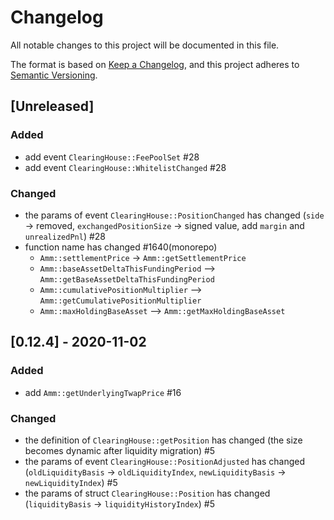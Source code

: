 # Changelog

All notable changes to this project will be documented in this file.

The format is based on [Keep a Changelog](https://keepachangelog.com/en/1.0.0/),
and this project adheres to [Semantic Versioning](https://semver.org/spec/v2.0.0.html).

## [Unreleased]
### Added
- add event `ClearingHouse::FeePoolSet` #28
- add event `ClearingHouse::WhitelistChanged` #28

### Changed
- the params of event `ClearingHouse::PositionChanged` has changed (`side` -> removed, `exchangedPositionSize` -> signed value, add `margin` and `unrealizedPnl`) #28
- function name has changed #1640(monorepo)
  - `Amm::settlementPrice` -> `Amm::getSettlementPrice`
  - `Amm::baseAssetDeltaThisFundingPeriod` --> `Amm::getBaseAssetDeltaThisFundingPeriod`
  - `Amm::cumulativePositionMultiplier` --> `Amm::getCumulativePositionMultiplier`
  - `Amm::maxHoldingBaseAsset` --> `Amm::getMaxHoldingBaseAsset`

## [0.12.4] - 2020-11-02
### Added
- add `Amm::getUnderlyingTwapPrice` #16

### Changed
- the definition of `ClearingHouse::getPosition` has changed (the size becomes dynamic after liquidity migration) #5
- the params of event `ClearingHouse::PositionAdjusted` has changed (`oldLiquidityBasis` -> `oldLiquidityIndex`, `newLiquidityBasis` -> `newLiquidityIndex`) #5
- the params of struct `ClearingHouse::Position` has changed (`liquidityBasis` -> `liquidityHistoryIndex`) #5